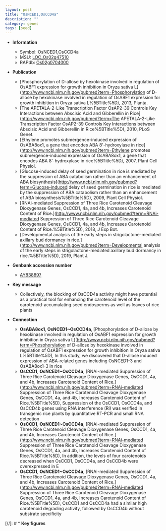 ```yaml
---
layout: post
title: "OsNCED1,OsCCD4a"
description: ""
category: genes
tags: [seed]
---
```


* **Information**  
    + Symbol: OsNCED1,OsCCD4a  
    + MSU: [LOC_Os02g47510](http://rice.plantbiology.msu.edu/cgi-bin/ORF_infopage.cgi?orf=LOC_Os02g47510)  
    + RAPdb: [Os02g0704000](http://rapdb.dna.affrc.go.jp/viewer/gbrowse_details/irgsp1?name=Os02g0704000)  

* **Publication**  
    + [Phosphorylation of D-allose by hexokinase involved in regulation of OsABF1 expression for growth inhibition in Oryza sativa L](http://www.ncbi.nlm.nih.gov/pubmed?term=Phosphorylation of D-allose by hexokinase involved in regulation of OsABF1 expression for growth inhibition in Oryza sativa L%5BTitle%5D), 2013, Planta.
    + [The APETALA-2-Like Transcription Factor OsAP2-39 Controls Key Interactions between Abscisic Acid and Gibberellin in Rice](http://www.ncbi.nlm.nih.gov/pubmed?term=The APETALA-2-Like Transcription Factor OsAP2-39 Controls Key Interactions between Abscisic Acid and Gibberellin in Rice%5BTitle%5D), 2010, PLoS Genet.
    + [Ethylene promotes submergence-induced expression of OsABA8ox1, a gene that encodes ABA 8'-hydroxylase in rice](http://www.ncbi.nlm.nih.gov/pubmed?term=Ethylene promotes submergence-induced expression of OsABA8ox1, a gene that encodes ABA 8'-hydroxylase in rice%5BTitle%5D), 2007, Plant Cell Physiol.
    + [Glucose-induced delay of seed germination in rice is mediated by the suppression of ABA catabolism rather than an enhancement of ABA biosynthesis](http://www.ncbi.nlm.nih.gov/pubmed?term=Glucose-induced delay of seed germination in rice is mediated by the suppression of ABA catabolism rather than an enhancement of ABA biosynthesis%5BTitle%5D), 2009, Plant Cell Physiol.
    + [RNAi-mediated Suppression of Three Rice Carotenoid Cleavage Dioxygenase Genes, OsCCD1, 4a, and 4b, Increases Carotenoid Content of Rice.](http://www.ncbi.nlm.nih.gov/pubmed?term=RNAi-mediated Suppression of Three Rice Carotenoid Cleavage Dioxygenase Genes, OsCCD1, 4a, and 4b, Increases Carotenoid Content of Rice.%5BTitle%5D), 2018, J Exp Bot.
    + [Developmental analysis of the early steps in strigolactone-mediated axillary bud dormancy in rice.](http://www.ncbi.nlm.nih.gov/pubmed?term=Developmental analysis of the early steps in strigolactone-mediated axillary bud dormancy in rice.%5BTitle%5D), 2019, Plant J.

* **Genbank accession number**  
    + [AY838897](http://www.ncbi.nlm.nih.gov/nuccore/AY838897)

* **Key message**  
    + Collectively, the blocking of OsCCD4a activity might have potential as a practical tool for enhancing the carotenoid level of the carotenoid-accumulating seed endosperms as well as leaves of rice plants

* **Connection**  
    + __OsABA8ox1__, __OsNCED1~OsCCD4a__, [Phosphorylation of D-allose by hexokinase involved in regulation of OsABF1 expression for growth inhibition in Oryza sativa L](http://www.ncbi.nlm.nih.gov/pubmed?term=Phosphorylation of D-allose by hexokinase involved in regulation of OsABF1 expression for growth inhibition in Oryza sativa L%5BTitle%5D), In this study, we discovered that D-allose induced expression of ABA-related genes including OsNCED1-3 and OsABA8ox1-3 in rice
    + __OsCCD1__, __OsNCED1~OsCCD4a__, [RNAi-mediated Suppression of Three Rice Carotenoid Cleavage Dioxygenase Genes, OsCCD1, 4a, and 4b, Increases Carotenoid Content of Rice.](http://www.ncbi.nlm.nih.gov/pubmed?term=RNAi-mediated Suppression of Three Rice Carotenoid Cleavage Dioxygenase Genes, OsCCD1, 4a, and 4b, Increases Carotenoid Content of Rice.%5BTitle%5D),  Suppression of the OsCCD1, OsCCD4a, and OsCCD4b genes using RNA interference (Ri) was verified in transgenic rice plants by quantitative RT-PCR and small RNA detection
    + __OsCCD1__, __OsNCED1~OsCCD4a__, [RNAi-mediated Suppression of Three Rice Carotenoid Cleavage Dioxygenase Genes, OsCCD1, 4a, and 4b, Increases Carotenoid Content of Rice.](http://www.ncbi.nlm.nih.gov/pubmed?term=RNAi-mediated Suppression of Three Rice Carotenoid Cleavage Dioxygenase Genes, OsCCD1, 4a, and 4b, Increases Carotenoid Content of Rice.%5BTitle%5D),  In addition, the levels of four carotenoids decreased when OsCCD1, OsCCD4a, and OsCCD4b were overexpressed in E
    + __OsCCD1__, __OsNCED1~OsCCD4a__, [RNAi-mediated Suppression of Three Rice Carotenoid Cleavage Dioxygenase Genes, OsCCD1, 4a, and 4b, Increases Carotenoid Content of Rice.](http://www.ncbi.nlm.nih.gov/pubmed?term=RNAi-mediated Suppression of Three Rice Carotenoid Cleavage Dioxygenase Genes, OsCCD1, 4a, and 4b, Increases Carotenoid Content of Rice.%5BTitle%5D),  OsCCD1 and OsCCD4a had a similar high carotenoid degrading activity, followed by OsCCD4b without substrate specificity

[//]: # * **Key figures**  


